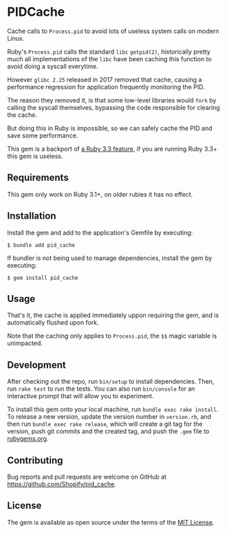 # PIDCache

Cache calls to `Process.pid` to avoid lots of useless system calls on modern Linux.

Ruby's `Process.pid` calls the standard `libc` `getpid(2)`, historically pretty much all
implementations of the `libc` have been caching this function to avoid doing a syscall everytime.

However `glibc 2.25` released in 2017 removed that cache, causing a performance regression for application
frequently monitoring the PID.

The reason they removed it, is that some low-level libraries would `fork` by calling the syscall themselves,
bypassing the code responsible for clearing the cache.

But doing this in Ruby is impossible, so we can safely cache the PID and save some performance.

This gem is a backport of [a Ruby 3.3 feature](https://bugs.ruby-lang.org/issues/19443), if you are running Ruby 3.3+ this gem is useless.

## Requirements

This gem only work on Ruby 3.1+, on older rubies it has no effect.

## Installation

Install the gem and add to the application's Gemfile by executing:

    $ bundle add pid_cache

If bundler is not being used to manage dependencies, install the gem by executing:

    $ gem install pid_cache

## Usage

That's it, the cache is applied immediately uppon requiring the gem, and is automatically flushed upon fork.

Note that the caching only applies to `Process.pid`, the `$$` magic variable is unimpacted.

## Development

After checking out the repo, run `bin/setup` to install dependencies. Then, run `rake test` to run the tests. You can also run `bin/console` for an interactive prompt that will allow you to experiment.

To install this gem onto your local machine, run `bundle exec rake install`. To release a new version, update the version number in `version.rb`, and then run `bundle exec rake release`, which will create a git tag for the version, push git commits and the created tag, and push the `.gem` file to [rubygems.org](https://rubygems.org).

## Contributing

Bug reports and pull requests are welcome on GitHub at https://github.com/Shopify/pid_cache.

## License

The gem is available as open source under the terms of the [MIT License](https://opensource.org/licenses/MIT).
